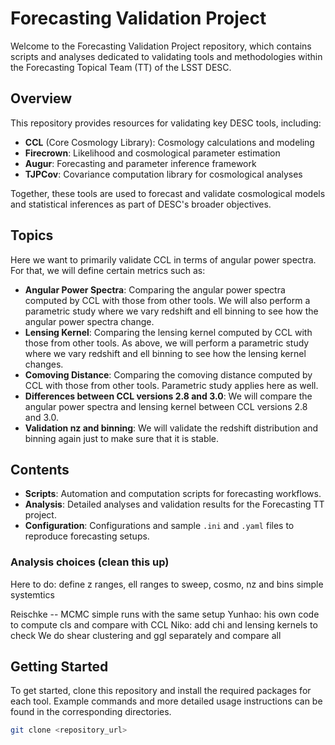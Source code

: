 # Forecasting Validation Project

Welcome to the Forecasting Validation Project repository, which contains scripts and analyses dedicated to validating tools and methodologies within the Forecasting Topical Team (TT) of the LSST DESC.

## Overview

This repository provides resources for validating key DESC tools, including:
- **CCL** (Core Cosmology Library): Cosmology calculations and modeling
- **Firecrown**: Likelihood and cosmological parameter estimation
- **Augur**: Forecasting and parameter inference framework
- **TJPCov**: Covariance computation library for cosmological analyses

Together, these tools are used to forecast and validate cosmological models and statistical inferences 
as part of DESC's broader objectives. 


## Topics

Here we want to primarily validate CCL in terms of angular power spectra.
For that, we will define certain metrics such as:
- **Angular Power Spectra**: Comparing the angular power spectra computed by CCL with those from other tools. 
We will also perform a parametric study where we vary redshift and ell binning to see
how the angular power spectra change.
- **Lensing Kernel**: Comparing the lensing kernel computed by CCL with those from other tools.
As above, we will perform a parametric study where we vary redshift and ell binning to see
how the lensing kernel changes.
- **Comoving Distance**: Comparing the comoving distance computed by CCL with those from other tools.
Parametric study applies here as well.
- **Differences between CCL versions 2.8 and 3.0**: We will compare the angular power spectra
and lensing kernel between CCL versions 2.8 and 3.0.
- **Validation nz and binning**: We will validate the redshift distribution and binning again just to make sure that it is stable.
## Contents

- **Scripts**: Automation and computation scripts for forecasting workflows.
- **Analysis**: Detailed analyses and validation results for the Forecasting TT project.
- **Configuration**: Configurations and sample `.ini` and `.yaml` files to reproduce forecasting setups.

### Analysis choices (clean this up)
Here to do:
define z ranges, ell ranges to sweep, cosmo, nz and bins simple systemtics

Reischke -- MCMC simple runs with the same setup
Yunhao: his own code  to compute cls and compare with CCL
Niko: add chi and lensing kernels to check
We do shear clustering and ggl separately and compare all 

## Getting Started

To get started, clone this repository and install the required packages for each tool. Example commands and more detailed usage instructions can be found in the corresponding directories.

```bash
git clone <repository_url>
